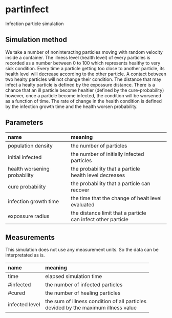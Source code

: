 # partinfect
Infection particle simulation


## Simulation method

We take a number of noninteracting particles moving with random velocity inside a container. The illness level (health level) of every particles is recorded as a number between 0 to 100 which represents healthy to very sick condition. Every time a particle getting too close to another particle, its health level will decrease according to the other particle. A contact between two healty particles will not change their condition. The distance that may infect a healty particle is defined by the expossure distance. 
There is a chance that an ill particle become healtier (defined by the cure-probability) however, once a particle become infected, the condition will be worsened as a function of time. The rate of change in the health condition is defined by the infection growth time and the health worsen probability.

## Parameters

| name                         | meaning                 |
|:-----------------------------|:------------------------|
| population density           | the number of particles                                |
| initial infected             | the number of initially infected particles |
| health worsening probability | the probability that a particle <br>health level decreases |
| cure probability             | the probability that a particle can recover |
| infection growth time        | the time that the change of healt level evaluated |
| expossure radius             | the distance limit that a particle <br>can infect other particle |

## Measurements

This simulation does not use any measurement units. So the data can be interpretated as is. 

| name   | meaning |
|:-------|:--------|
| time   | elapsed simulation time |
| #infected | the number of infected particles |
| #cured    | the number of healing particles  |
| infected level | the sum of illness condition of all particles <br>devided by the maximum illness value |
